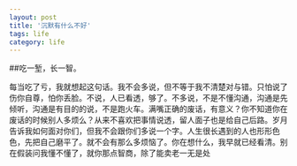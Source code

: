 ```yaml
---
layout: post
title: '沉默有什么不好'
tags: life
category: life
---
```


##吃一堑，长一智。

每当吃了亏，我就想起这句话。我不会多说，但不等于我不清楚对与错。只怕说了伤你自尊，怕你丢脸。不说，人已看透，够了。不多说，不是不懂沟通，沟通是先倾听，沟通是有目的的说，不是跑火车。满嘴正确的废话，有意义？你不知道你在废话的时候别人多烦么？从来不喜欢把事情说透，留人面子也是给自己后路。岁月告诉我如何面对你们，但我不会跟你们多说一个字。人生很长遇到的人也形形色色，先把自己磨平了。就不会有那么多烦恼了。你在想什么，我早就已经看清。别在假装问我懂不懂了，就你那点智商，除了能卖老一无是处
